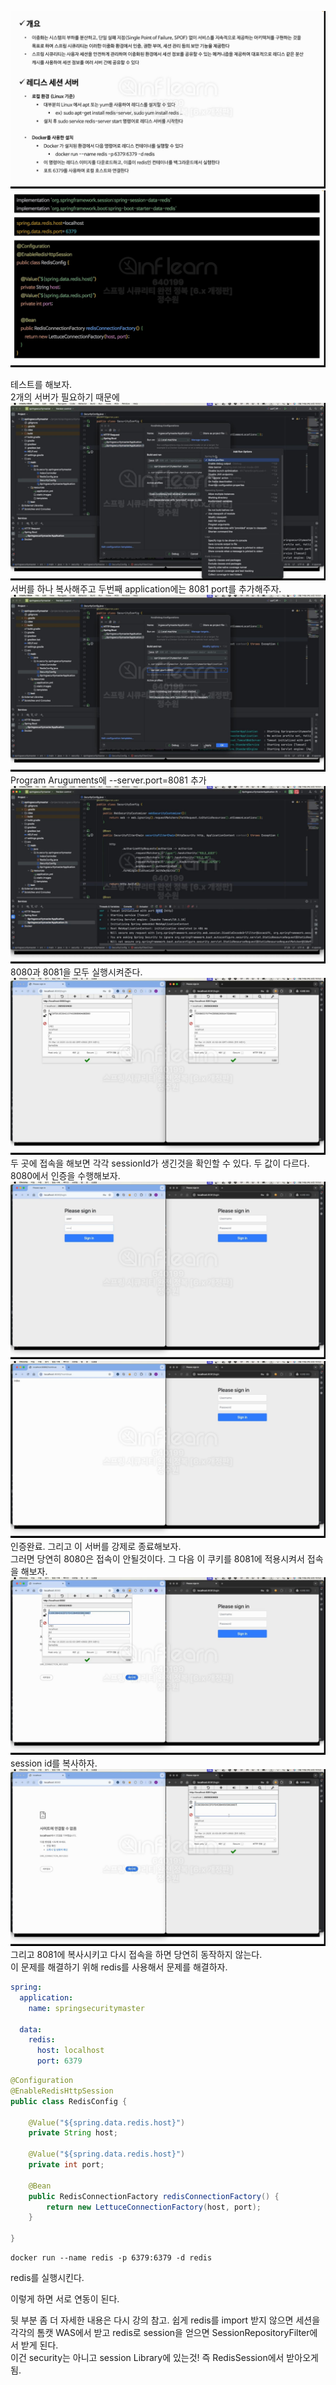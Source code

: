 ![img.png](img.png)
![img_1.png](img_1.png)

테스트를 해보자. <br>
2개의 서버가 필요하기 때문에 <br>
![img_2.png](img_2.png)
서버를 하나 복사해주고 두번째 application에는 8081 port를 추가해주자. <br>
![img_3.png](img_3.png)
Program Aruguments에 --server.port=8081 추가
![img_4.png](img_4.png)
8080과 8081을 모두 실행시켜준다. <br>
![img_5.png](img_5.png)
두 곳에 접속을 해보면 각각 sessionId가 생긴것을 확인할 수 있다. 두 값이 다르다. <br>
8080에서 인증을 수행해보자. <br>
![img_6.png](img_6.png)
![img_7.png](img_7.png)
인증완료. 그리고 이 서버를 강제로 종료해보자. <br>
그러면 당연히 8080은 접속이 안될것이다. 그 다음 이 쿠키를 8081에 적용시켜서 접속을 해보자. <br>
![img_8.png](img_8.png)
session id를 복사하자. <br>
![img_9.png](img_9.png)
그리고 8081에 복사시키고 다시 접속을 하면 당연히 동작하지 않는다. <br>
이 문제를 해결하기 위해 redis를 사용해서 문제를 해결하자. <br>

```yml
spring:
  application:
    name: springsecuritymaster

  data:
    redis:
      host: localhost
      port: 6379
```

```java
@Configuration
@EnableRedisHttpSession
public class RedisConfig {

    @Value("${spring.data.redis.host}")
    private String host;

    @Value("${spring.data.redis.host}")
    private int port;

    @Bean
    public RedisConnectionFactory redisConnectionFactory() {
        return new LettuceConnectionFactory(host, port);
    }

}
```

```shell
docker run --name redis -p 6379:6379 -d redis
```
redis를 실행시킨다. <br>

이렇게 하면 서로 연동이 된다. <br>

뒷 부분 좀 더 자세한 내용은 다시 강의 참고.
쉽게 redis를 import 받지 않으면 세션을 각각의 톰캣 WAS에서 받고 redis로 session을 얻으면 SessionRepositoryFilter에서 받게 된다.<br>
이건 security는 아니고 session Library에 있는것! 즉 RedisSession에서 받아오게 됨.


